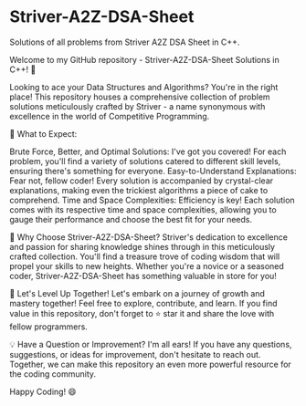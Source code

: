 # Striver-A2Z-DSA-Sheet
Solutions of all problems from Striver A2Z DSA Sheet in C++.

Welcome to my GitHub repository - Striver-A2Z-DSA-Sheet Solutions in C++! 🚀

Looking to ace your Data Structures and Algorithms? You're in the right place! This repository houses a comprehensive collection of problem solutions meticulously crafted by Striver - a name synonymous with excellence in the world of Competitive Programming.

🎯 What to Expect:

  Brute Force, Better, and Optimal Solutions: I've got you covered! For each problem, you'll find a variety of solutions catered to different skill levels, ensuring there's something for everyone.
    Easy-to-Understand Explanations: Fear not, fellow coder! Every solution is accompanied by crystal-clear explanations, making even the trickiest algorithms a piece of cake to comprehend.
    Time and Space Complexities: Efficiency is key! Each solution comes with its respective time and space complexities, allowing you to gauge their performance and choose the best fit for your needs.

🌟 Why Choose Striver-A2Z-DSA-Sheet?
Striver's dedication to excellence and passion for sharing knowledge shines through in this meticulously crafted collection. You'll find a treasure trove of coding wisdom that will propel your skills to new heights. Whether you're a novice or a seasoned coder, Striver-A2Z-DSA-Sheet has something valuable in store for you!

🚀 Let's Level Up Together!
Let's embark on a journey of growth and mastery together! Feel free to explore, contribute, and learn. If you find value in this repository, don't forget to ⭐️ star it and share the love with fellow programmers.

💡 Have a Question or Improvement?
I'm all ears! If you have any questions, suggestions, or ideas for improvement, don't hesitate to reach out. Together, we can make this repository an even more powerful resource for the coding community.

Happy Coding! 😄
